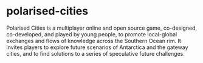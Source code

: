 # polarised-cities
Polarised Cities is a multiplayer online and open source game, co-designed, co-developed, and played by young people, to promote local-global exchanges and flows of knowledge across the Southern Ocean rim. It invites players to explore future scenarios of Antarctica and the gateway cities, and to find solutions to a series of speculative future challenges. 
